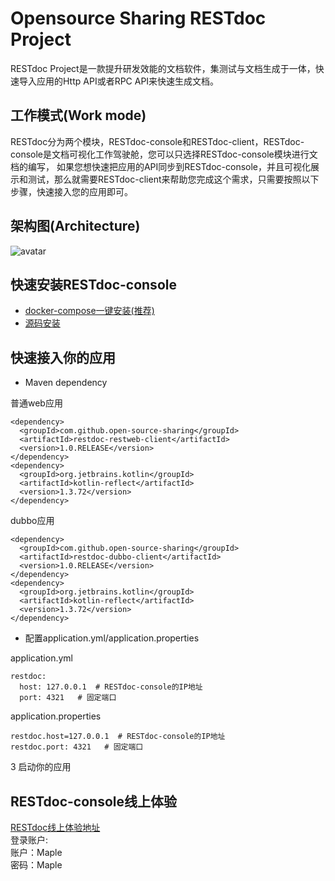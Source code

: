 # Opensource Sharing RESTdoc Project
RESTdoc Project是一款提升研发效能的文档软件，集测试与文档生成于一体，快速导入应用的Http API或者RPC API来快速生成文档。

## 工作模式(Work mode)
RESTdoc分为两个模块，RESTdoc-console和RESTdoc-client，RESTdoc-console是文档可视化工作驾驶舱，您可以只选择RESTdoc-console模块进行文档的编写，
如果您想快速把应用的API同步到RESTdoc-console，并且可视化展示和测试，那么就需要RESTdoc-client来帮助您完成这个需求，只需要按照以下步骤，快速接入您的应用即可。

## 架构图(Architecture)
![avatar](https://restdoc.oss-cn-beijing.aliyuncs.com/struct.png)

## 快速安装RESTdoc-console

- [docker-compose一键安装(推荐)](https://github.com/Open-source-sharing/REST-doc/blob/master/docker-compose-install.md "docker-compose一键安装")
- [源码安装](https://github.com/Open-source-sharing/REST-doc/blob/master/source-install.md "源码安装")


## 快速接入你的应用

- Maven dependency <br>

普通web应用

```
<dependency>
  <groupId>com.github.open-source-sharing</groupId>
  <artifactId>restdoc-restweb-client</artifactId>
  <version>1.0.RELEASE</version>
</dependency>
<dependency>
  <groupId>org.jetbrains.kotlin</groupId>
  <artifactId>kotlin-reflect</artifactId>
  <version>1.3.72</version>
</dependency>
```

dubbo应用
```
<dependency>
  <groupId>com.github.open-source-sharing</groupId>
  <artifactId>restdoc-dubbo-client</artifactId>
  <version>1.0.RELEASE</version>
</dependency>
<dependency>
  <groupId>org.jetbrains.kotlin</groupId>
  <artifactId>kotlin-reflect</artifactId>
  <version>1.3.72</version>
</dependency>
```


- 配置application.yml/application.properties

application.yml
```
restdoc:
  host: 127.0.0.1  # RESTdoc-console的IP地址
  port: 4321   # 固定端口
```

application.properties
```
restdoc.host=127.0.0.1  # RESTdoc-console的IP地址
restdoc.port: 4321   # 固定端口
```

3 启动你的应用

## RESTdoc-console线上体验
[RESTdoc线上体验地址](http://152.136.104.144:8432/restdoc/ "RESTdoc线上体验地址")<br>
登录账户: <br>
账户：Maple <br>
密码：Maple



